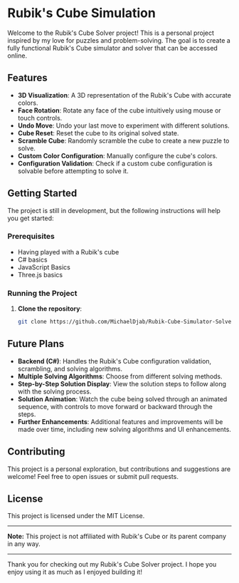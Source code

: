 # Rubik's Cube Simulation

Welcome to the Rubik's Cube Solver project! This is a personal project inspired by my love for puzzles and problem-solving. The goal is to create a fully functional Rubik's Cube simulator and solver that can be accessed online.

## Features
- **3D Visualization**: A 3D representation of the Rubik's Cube with accurate colors.
- **Face Rotation**: Rotate any face of the cube intuitively using mouse or touch controls.
- **Undo Move**: Undo your last move to experiment with different solutions.
- **Cube Reset**: Reset the cube to its original solved state.
- **Scramble Cube**: Randomly scramble the cube to create a new puzzle to solve.
- **Custom Color Configuration**: Manually configure the cube's colors.
- **Configuration Validation**: Check if a custom cube configuration is solvable before attempting to solve it.

## Getting Started

The project is still in development, but the following instructions will help you get started:

### Prerequisites
- Having played with a Rubik's cube
- C# basics
- JavaScript Basics
- Three.js basics

### Running the Project
1. **Clone the repository**:
   ```bash
   git clone https://github.com/MichaelDjab/Rubik-Cube-Simulator-Solver.git

## Future Plans

- **Backend (C#)**: Handles the Rubik's Cube configuration validation, scrambling, and solving algorithms.
- **Multiple Solving Algorithms**: Choose from different solving methods.
- **Step-by-Step Solution Display**: View the solution steps to follow along with the solving process.
- **Solution Animation**: Watch the cube being solved through an animated sequence, with controls to move forward or backward through the steps.
- **Further Enhancements**: Additional features and improvements will be made over time, including new solving algorithms and UI enhancements.

## Contributing

This project is a personal exploration, but contributions and suggestions are welcome! Feel free to open issues or submit pull requests.

## License

This project is licensed under the MIT License.

---

**Note:** This project is not affiliated with Rubik's Cube or its parent company in any way.

---

Thank you for checking out my Rubik's Cube Solver project. I hope you enjoy using it as much as I enjoyed building it!

